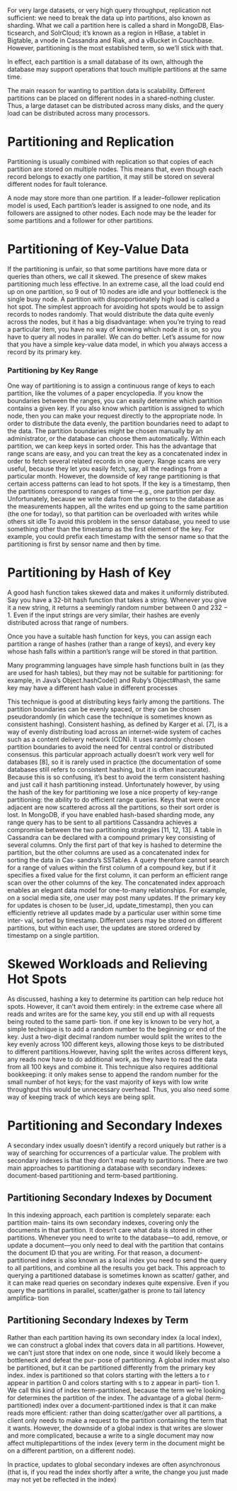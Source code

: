 For very large datasets, or very high query throughput, replication
not sufficient: we need to break the data up into partitions, also known as sharding.
What we call a partition here is called a shard in MongoDB, Elas‐
ticsearch, and SolrCloud; it’s known as a region in HBase, a tablet
in Bigtable, a vnode in Cassandra and Riak, and a vBucket in
Couchbase. However, partitioning is the most established term, so
we’ll stick with that.

In effect, each partition is a small database of its own, although the database may support operations that touch multiple partitions at the same time.

The main reason for wanting to partition data is scalability. Different partitions can be placed on different nodes in a shared-nothing cluster. Thus, a large dataset can be distributed across many disks, and the query load can be distributed across many processors.

# Partitioning and Replication
Partitioning is usually combined with replication so that copies of each partition are stored on multiple nodes. This means that, even though each record belongs to exactly one partition, it may still be stored on several different nodes for fault tolerance.

A node may store more than one partition. If a leader–follower replication model is used, Each
partition’s leader is assigned to one node, and its followers are assigned to other nodes. Each node may be the leader for some partitions and a follower for other partitions.
# Partitioning of Key-Value Data
 If the partitioning is unfair, so that some partitions have more data or queries than others, we call it skewed. The presence of skew makes partitioning much less effective.
In an extreme case, all the load could end up on one partition, so 9 out of 10 nodes are idle and your bottleneck is the single busy node. A partition with disproportionately high load is called a hot spot.
The simplest approach for avoiding hot spots would be to assign records to nodes randomly. That would distribute the data quite evenly across the nodes, but it has a big disadvantage: when you’re trying to read a particular item, you have no way of knowing which node it is on, so you have to query all nodes in parallel.
We can do better. Let’s assume for now that you have a simple key-value data model, in which you always access a record by its primary key.
### Partitioning by Key Range
One way of partitioning is to assign a continuous range of keys to each partition, like the volumes of a paper encyclopedia. If you know the boundaries between the ranges, you can easily determine which partition contains a given key. If you also know which partition is assigned to which node, then you can make your request directly to the appropriate
node. 
In order to distribute the data evenly, the partition boundaries need to adapt to the data. The partition boundaries might be chosen manually by an administrator, or the database can choose them automatically.
Within each partition, we can keep keys in sorted order. This has the advantage that range scans are easy, and you can treat the key as a concatenated index in order to fetch several related records in one query. Range scans are very useful, because they let you easily fetch, say, all the readings from a particular month.
However, the downside of key range partitioning is that certain access patterns can lead to hot spots. If the key is a timestamp, then the partitions correspond to ranges of time—e.g., one partition per day. Unfortunately, because we write data from the sensors to the database as the measurements happen, all the writes end up going to the same partition (the one for today), so that partition can be overloaded with writes while others sit idle
To avoid this problem in the sensor database, you need to use something other than the timestamp as the first element of the key. For example, you could prefix each timestamp with the sensor name so that the partitioning is first by sensor name and then by time.

# Partitioning by Hash of Key
A good hash function takes skewed data and makes it uniformly distributed. Say you
have a 32-bit hash function that takes a string. Whenever you give it a new string, it
returns a seemingly random number between 0 and 232 − 1. Even if the input strings
are very similar, their hashes are evenly distributed across that range of numbers.

Once you have a suitable hash function for keys, you can assign each partition a
range of hashes (rather than a range of keys), and every key whose hash falls within a
partition’s range will be stored in that partition.

Many programming languages have simple hash functions built in
(as they are used for hash tables), but they may not be suitable for partitioning: for
example, in Java’s Object.hashCode() and Ruby’s Object#hash, the same key may
have a different hash value in different processes

This technique is good at distributing keys fairly among the partitions. The partition
boundaries can be evenly spaced, or they can be chosen pseudorandomly (in which
case the technique is sometimes known as consistent hashing).
Consistent hashing, as defined by Karger et al. [7], is a way of evenly distributing load
across an internet-wide system of caches such as a content delivery network (CDN).
It uses randomly chosen partition boundaries to avoid the need for central control or
distributed consensus. this particular approach
actually doesn’t work very well for databases [8], so it is rarely used in practice (the
documentation of some databases still refers to consistent hashing, but it is often
inaccurate). Because this is so confusing, it’s best to avoid the term consistent hashing
and just call it hash partitioning instead.
Unfortunately however, by using the hash of the key for partitioning we lose a nice
property of key-range partitioning: the ability to do efficient range queries.
Keys that were once adjacent are now scattered across all the partitions, so their sort order is lost. In MongoDB, if you have enabled hash-based sharding mode, any range query has to be sent to all partitions
Cassandra achieves a compromise between the two partitioning strategies [11, 12,
13]. A table in Cassandra can be declared with a compound primary key consisting of
several columns. Only the first part of that key is hashed to determine the partition,
but the other columns are used as a concatenated index for sorting the data in Cas‐
sandra’s SSTables. A query therefore cannot search for a range of values within the first column of a compound key, but if it specifies a fixed value for the first column, it
can perform an efficient range scan over the other columns of the key. 
The concatenated index approach enables an elegant data model for one-to-many
relationships. For example, on a social media site, one user may post many updates. If
the primary key for updates is chosen to be (user_id, update_timestamp), then you
can efficiently retrieve all updates made by a particular user within some time inter‐
val, sorted by timestamp. Different users may be stored on different partitions, but
within each user, the updates are stored ordered by timestamp on a single partition.
# Skewed Workloads and Relieving Hot Spots
As discussed, hashing a key to determine its partition can help reduce hot spots.
However, it can’t avoid them entirely: in the extreme case where all reads and writes
are for the same key, you still end up with all requests being routed to the same parti‐
tion. if one key is known to be very hot, a simple technique is to add a random
number to the beginning or end of the key. Just a two-digit decimal random number
would split the writes to the key evenly across 100 different keys, allowing those keys
to be distributed to different partitions.However, having split the writes across different keys, any reads now have to do additional work, as they have to read the data from all 100 keys and combine it. This technique also requires additional bookkeeping: it only makes sense to append the random number for the small number of hot keys; for the vast majority of keys with low write throughput this would be unnecessary overhead. Thus, you also need some way of keeping track of which keys are being split.
# Partitioning and Secondary Indexes
A secondary index usually doesn’t identify
a record uniquely but rather is a way of searching for occurrences of a particular
value. The problem with secondary indexes is that they don’t map neatly to partitions.
There are two main approaches to partitioning a database with secondary indexes:
document-based partitioning and term-based partitioning.
## Partitioning Secondary Indexes by Document
In this indexing approach, each partition is completely separate: each partition main‐
tains its own secondary indexes, covering only the documents in that partition. It
doesn’t care what data is stored in other partitions. Whenever you need to write to
the database—to add, remove, or update a document—you only need to deal with the
partition that contains the document ID that you are writing. For that reason, a
document-partitioned index is also known as a local index
you need to send the query to all partitions, and combine all the
results you get back.
This approach to querying a partitioned database is sometimes known as scatter/
gather, and it can make read queries on secondary indexes quite expensive. Even if
you query the partitions in parallel, scatter/gather is prone to tail latency amplifica‐
tion
## Partitioning Secondary Indexes by Term
Rather than each partition having its own secondary index (a local index), we can
construct a global index that covers data in all partitions. However, we can’t just store
that index on one node, since it would likely become a bottleneck and defeat the pur‐
pose of partitioning. A global index must also be partitioned, but it can be partitioned
differently from the primary key index.
index is partitioned so that colors starting with
the letters a to r appear in partition 0 and colors starting with s to z appear in parti‐
tion 1. 
We call this kind of index term-partitioned, because the term we’re looking for determines the partition of the index.
The advantage of a global (term-partitioned) index over a document-partitioned
index is that it can make reads more efficient: rather than doing scatter/gather over
all partitions, a client only needs to make a request to the partition containing the
term that it wants. However, the downside of a global index is that writes are slower
and more complicated, because a write to a single document may now affect multiplepartitions of the index (every term in the document might be on a different partition, on a different node).

In practice, updates to global secondary indexes are often asynchronous (that is, if
you read the index shortly after a write, the change you just made may not yet be
reflected in the index)